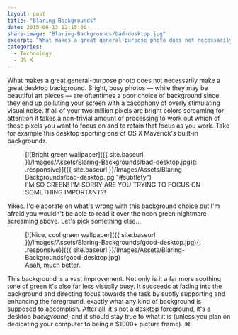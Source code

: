 ```yaml
---
layout: post
title: "Blaring Backgrounds"
date: 2015-06-13 12:15:00
share-image: "Blaring-Backgrounds/bad-desktop.jpg"
excerpt: "What makes a great general-purpose photo does not necessarily make a great desktop background."
categories:
  - Technology
  - OS X
---
```


What makes a great general-purpose photo does not necessarily make a great desktop background. Bright, busy photos &#8212; while they may be beautiful art pieces &#8212; are oftentimes a poor choice of background since they end up polluting your screen with a cacophony of overly stimulating visual noise. If all of your two million pixels are bright colors screaming for attention it takes a non-trivial amount of processing to work out which of those pixels you want to focus on and to retain that focus as you work. Take for example this desktop sporting one of OS X Maverick's built-in backgrounds.

<figure markdown="1">
[![Bright green wallpaper]({{ site.baseurl }}/Images/Assets/Blaring-Backgrounds/bad-desktop.jpg){: .responsive}]({{ site.baseurl }}/Images/Assets/Blaring-Backgrounds/bad-desktop.jpg "#subtlety")
<figcaption>
I'M SO GREEN! I'M SORRY ARE YOU TRYING TO FOCUS ON SOMETHING IMPORTANT?!
</figcaption>
</figure>

Yikes. I'd elaborate on what's wrong with this background choice but I'm afraid you wouldn't be able to read it over the neon green nightmare screaming above. Let's pick something else...

<figure markdown="1">
[![Nice, cool green wallpaper]({{ site.baseurl }}/Images/Assets/Blaring-Backgrounds/good-desktop.jpg){: .responsive}]({{ site.baseurl }}/Images/Assets/Blaring-Backgrounds/good-desktop.jpg)
<figcaption>
Aaah, much better.
</figcaption>
</figure>

This background is a vast improvement. Not only is it a far more soothing tone of green it's also far less visually busy. It succeeds at fading into the background and directing focus towards the task by subtly supporting and enhancing the foreground, exactly what any kind of background is supposed to accomplish. After all, it's not a desktop foreground, it's a desktop *background*, and it should stay true to what it is (unless you plan on dedicating your computer to being a $1000+ picture frame). ⌘
